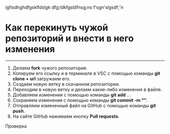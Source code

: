 igfisdhghdfgsklfdslgk
dfg;ldkfgsldfnsg;ns
f'sgn'slgsdf;\'n

# Как перекинуть чужой репозиторий и внести в него изменения
---
1. Делаем **fork** чужого репозитория.
2. Копируем его ссылку и в терминале в VSC с помощью команды **git clone + url** загружаем его.
3. Создаем новую ветку в скачанном репозитории.
4. Переходим в новую ветку и делаем какие-либо изменения в файле.
5. Добавляем изменения с помощью команды **git add** ...
6. Сохраняем изменения с помощью команды **git commit -m ""**.
7. Отправляем измененный файл на GitHub с помощью команды **git push**.
8. На сайте GitHub нажимаем кнопку **Pull requests**.

Проверка